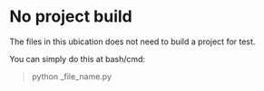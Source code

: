 # No project build

The files in this ubication does not need to build a project for test.

You can simply do this at bash/cmd:

> python _file_name.py
